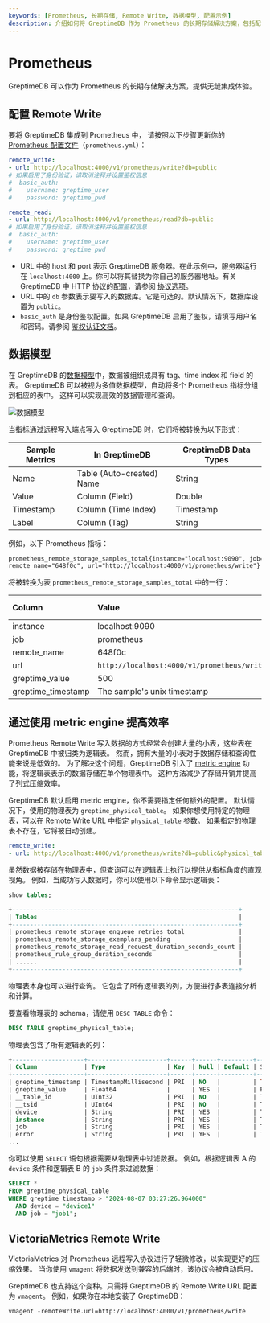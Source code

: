 ```yaml
---
keywords: [Prometheus, 长期存储, Remote Write, 数据模型, 配置示例]
description: 介绍如何将 GreptimeDB 作为 Prometheus 的长期存储解决方案，包括配置 Remote Write 和数据模型的映射规则。
---
```


# Prometheus

GreptimeDB 可以作为 Prometheus 的长期存储解决方案，提供无缝集成体验。

## 配置 Remote Write

要将 GreptimeDB 集成到 Prometheus 中，
请按照以下步骤更新你的 [Prometheus 配置文件](https://prometheus.io/docs/prometheus/latest/configuration/configuration/#configuration-file)（`prometheus.yml`）：

```yaml
remote_write:
- url: http://localhost:4000/v1/prometheus/write?db=public
# 如果启用了身份验证，请取消注释并设置鉴权信息
#  basic_auth:
#    username: greptime_user
#    password: greptime_pwd

remote_read:
- url: http://localhost:4000/v1/prometheus/read?db=public
# 如果启用了身份验证，请取消注释并设置鉴权信息
#  basic_auth:
#    username: greptime_user
#    password: greptime_pwd
```

- URL 中的 host 和 port 表示 GreptimeDB 服务器。在此示例中，服务器运行在 `localhost:4000` 上。你可以将其替换为你自己的服务器地址。有关 GreptimeDB 中 HTTP 协议的配置，请参阅 [协议选项](/user-guide/deployments/configuration.md#protocol-options)。
- URL 中的 `db` 参数表示要写入的数据库。它是可选的。默认情况下，数据库设置为 `public`。
- `basic_auth` 是身份鉴权配置。如果 GreptimeDB 启用了鉴权，请填写用户名和密码。请参阅 [鉴权认证文档](/user-guide/deployments/authentication/overview.md)。

## 数据模型

在 GreptimeDB 的[数据模型](/user-guide/concepts/data-model.md)中，数据被组织成具有 tag、time index 和 field 的表。
GreptimeDB 可以被视为多值数据模型，自动将多个 Prometheus 指标分组到相应的表中。
这样可以实现高效的数据管理和查询。

![数据模型](/PromQL-multi-value-data-model.png)

当指标通过远程写入端点写入 GreptimeDB 时，它们将被转换为以下形式：

| Sample Metrics | In GreptimeDB             | GreptimeDB Data Types |
|----------------|---------------------------|-----------------------|
| Name           | Table (Auto-created) Name | String                |
| Value          | Column (Field)            | Double                |
| Timestamp      | Column (Time Index)       | Timestamp             |
| Label          | Column (Tag)              | String                |

例如，以下 Prometheus 指标：

```txt
prometheus_remote_storage_samples_total{instance="localhost:9090", job="prometheus",
remote_name="648f0c", url="http://localhost:4000/v1/prometheus/write"} 500
```

将被转换为表 `prometheus_remote_storage_samples_total` 中的一行：

| Column             | Value                                       | Column  Data  Type |
| :----------------- | :------------------------------------------ | :----------------- |
| instance           | localhost:9090                              | String             |
| job                | prometheus                                  | String             |
| remote_name        | 648f0c                                      | String             |
| url                | `http://localhost:4000/v1/prometheus/write` | String             |
| greptime_value     | 500                                         | Double             |
| greptime_timestamp | The sample's unix timestamp                 | Timestamp          |


## 通过使用 metric engine 提高效率

Prometheus Remote Write 写入数据的方式经常会创建大量的小表，这些表在 GreptimeDB 中被归类为逻辑表。
然而，拥有大量的小表对于数据存储和查询性能来说是低效的。
为了解决这个问题，GreptimeDB 引入了 [metric engine](/contributor-guide/datanode/metric-engine.md) 功能，将逻辑表表示的数据存储在单个物理表中。
这种方法减少了存储开销并提高了列式压缩效率。

GreptimeDB 默认启用 metric engine，你不需要指定任何额外的配置。
默认情况下，使用的物理表为 `greptime_physical_table`。
如果你想使用特定的物理表，可以在 Remote Write URL 中指定 `physical_table` 参数。
如果指定的物理表不存在，它将被自动创建。

```yaml
remote_write:
- url: http://localhost:4000/v1/prometheus/write?db=public&physical_table=greptime_physical_table
```

虽然数据被存储在物理表中，但查询可以在逻辑表上执行以提供从指标角度的直观视角。
例如，当成功写入数据时，你可以使用以下命令显示逻辑表：

```sql
show tables;
```

```sql
+---------------------------------------------------------------+
| Tables                                                        |
+---------------------------------------------------------------+
| prometheus_remote_storage_enqueue_retries_total               |
| prometheus_remote_storage_exemplars_pending                   |
| prometheus_remote_storage_read_request_duration_seconds_count |
| prometheus_rule_group_duration_seconds                        |
| ......                                                        |
+---------------------------------------------------------------+
```

物理表本身也可以进行查询。
它包含了所有逻辑表的列，方便进行多表连接分析和计算。

要查看物理表的 schema，请使用 `DESC TABLE` 命令：

```sql
DESC TABLE greptime_physical_table;
```

物理表包含了所有逻辑表的列：

```sql
+--------------------+----------------------+------+------+---------+---------------+
| Column             | Type                 | Key  | Null | Default | Semantic Type |
+--------------------+----------------------+------+------+---------+---------------+
| greptime_timestamp | TimestampMillisecond | PRI  | NO   |         | TIMESTAMP     |
| greptime_value     | Float64              |      | YES  |         | FIELD         |
| __table_id         | UInt32               | PRI  | NO   |         | TAG           |
| __tsid             | UInt64               | PRI  | NO   |         | TAG           |
| device             | String               | PRI  | YES  |         | TAG           |
| instance           | String               | PRI  | YES  |         | TAG           |
| job                | String               | PRI  | YES  |         | TAG           |
| error              | String               | PRI  | YES  |         | TAG           |
...
```

你可以使用 `SELECT` 语句根据需要从物理表中过滤数据。
例如，根据逻辑表 A 的 `device` 条件和逻辑表 B 的 `job` 条件来过滤数据：

```sql
SELECT *
FROM greptime_physical_table
WHERE greptime_timestamp > "2024-08-07 03:27:26.964000"
  AND device = "device1"
  AND job = "job1";
```

## VictoriaMetrics Remote Write

VictoriaMetrics 对 Prometheus 远程写入协议进行了轻微修改，以实现更好的压缩效果。
当你使用 `vmagent` 将数据发送到兼容的后端时，该协议会被自动启用。

GreptimeDB 也支持这个变种。只需将 GreptimeDB 的 Remote Write URL 配置为 `vmagent`。
例如，如果你在本地安装了 GreptimeDB：

```shell
vmagent -remoteWrite.url=http://localhost:4000/v1/prometheus/write
```

